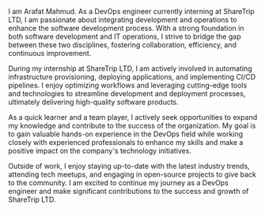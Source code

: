 I am Arafat Mahmud. As a DevOps engineer currently interning at ShareTrip LTD, I am passionate about integrating development and operations to enhance the software development process. With a strong foundation in both software development and IT operations, I strive to bridge the gap between these two disciplines, fostering collaboration, efficiency, and continuous improvement.

During my internship at ShareTrip LTD, I am actively involved in automating infrastructure provisioning, deploying applications, and implementing CI/CD pipelines. I enjoy optimizing workflows and leveraging cutting-edge tools and technologies to streamline development and deployment processes, ultimately delivering high-quality software products.

As a quick learner and a team player, I actively seek opportunities to expand my knowledge and contribute to the success of the organization. My goal is to gain valuable hands-on experience in the DevOps field while working closely with experienced professionals to enhance my skills and make a positive impact on the company's technology initiatives.

Outside of work, I enjoy staying up-to-date with the latest industry trends, attending tech meetups, and engaging in open-source projects to give back to the community. I am excited to continue my journey as a DevOps engineer and make significant contributions to the success and growth of ShareTrip LTD.

